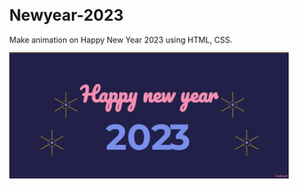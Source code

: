 # Newyear-2023
Make animation on Happy New Year 2023 using HTML, CSS.

![Profile Image](https://github.com/HadiRaza04/newyear-2023/blob/main/HappyNewYear2023.png?raw=true)
